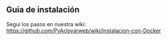 ## Guia de instalación 

Seguí los pasos en nuestra wiki: https://github.com/PyAr/pyarweb/wiki/Instalacion-con-Docker
